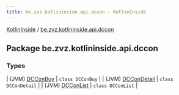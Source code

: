 ```yaml
---
title: be.zvz.kotlininside.api.dccon - KotlinInside
---
```


[KotlinInside](../index.html) / [be.zvz.kotlininside.api.dccon](./index.html)

## Package be.zvz.kotlininside.api.dccon

### Types

| (JVM) [DCConBuy](-d-c-con-buy/index.html) | `class DCConBuy` |
| (JVM) [DCConDetail](-d-c-con-detail/index.html) | `class DCConDetail` |
| (JVM) [DCConList](-d-c-con-list/index.html) | `class DCConList` |

